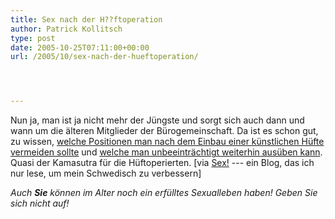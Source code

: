 ```yaml
---
title: Sex nach der H??ftoperation
author: Patrick Kollitsch
type: post
date: 2005-10-25T07:11:00+00:00
url: /2005/10/sex-nach-der-hueftoperation/




---
```

Nun ja, man ist ja nicht mehr der J&uuml;ngste und sorgt sich auch dann und wann um die &auml;lteren Mitglieder der B&uuml;rogemeinschaft. Da ist es schon gut, zu wissen, [welche Positionen man nach dem Einbau einer k&uuml;nstlichen H&uuml;fte vermeiden sollte][1] und [welche man unbeeintr&auml;chtigt weiterhin aus&uuml;ben kann][2]. Quasi der Kamasutra f&uuml;r die H&uuml;ftoperierten. [via [Sex!][3] --- ein Blog, das ich nur lese, um mein Schwedisch zu verbessern]

_Auch **Sie** k&ouml;nnen im Alter noch ein erf&uuml;lltes Sexualleben haben! Geben Sie sich nicht auf!_

 [1]: http://www.aboutjoints.com/patientinfo/topics/sexualconcerns/avoidpositions.html
 [2]: http://www.aboutjoints.com/patientinfo/topics/sexualconcerns/approvedpositions.htm
 [3]: http://sexornot.blogspot.com/2005/10/sex-efter-hftledsoperationen.html